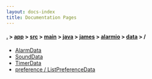 ```yaml
---
layout: docs-index
title: Documentation Pages
---
```

#### [.](./../../../../../../../index) > [app](./../../../../../../index) > [src](./../../../../../index) > [main](./../../../../index) > [java](./../../../index) > [james](./../../index) > [alarmio](./../index) > [data](./index) > **/**

- [AlarmData](AlarmData)
- [SoundData](SoundData)
- [TimerData](TimerData)
- [preference / ListPreferenceData](preference/ListPreferenceData)
